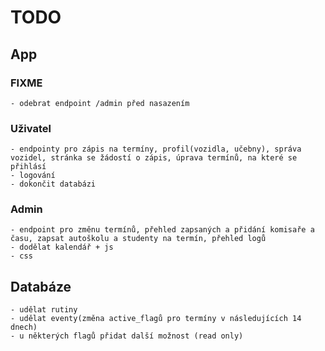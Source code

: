 # TODO

## App

### FIXME
    - odebrat endpoint /admin před nasazením

### Uživatel
    - endpointy pro zápis na termíny, profil(vozidla, učebny), správa vozidel, stránka se žádostí o zápis, úprava termínů, na které se přihlásí
    - logování
    - dokončit databázi

### Admin
    - endpoint pro změnu termínů, přehled zapsaných a přidání komisaře a času, zapsat autoškolu a studenty na termín, přehled logů
    - dodělat kalendář + js
    - css



## Databáze
    - udělat rutiny
    - udělat eventy(změna active_flagů pro termíny v následujících 14 dnech)
    - u některých flagů přidat další možnost (read only)